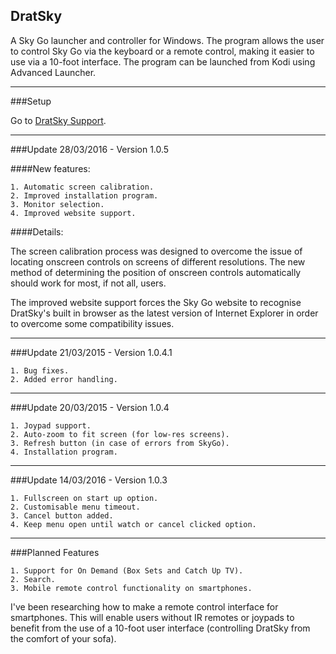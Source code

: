 ## DratSky

A Sky Go launcher and controller for Windows. The program allows the user to control Sky Go via the keyboard or a remote control, making it easier to use via a 10-foot interface. The program can be launched from Kodi using Advanced Launcher.

---
###Setup

Go to [DratSky Support](http://draterami.dx.am/?page=dratsky-support).

---
###Update 28/03/2016 - Version 1.0.5

####New features:

    1. Automatic screen calibration.
    2. Improved installation program.
    3. Monitor selection.
    4. Improved website support.

####Details:

The screen calibration process was designed to overcome the issue of locating onscreen controls on screens of different resolutions. The new method of determining the position of onscreen controls automatically should work for most, if not all, users.

The improved website support forces the Sky Go website to recognise DratSky's built in browser as the latest version of Internet Explorer in order to overcome some compatibility issues.

---
###Update 21/03/2015 - Version 1.0.4.1

    1. Bug fixes.
    2. Added error handling.

---
###Update 20/03/2015 - Version 1.0.4

    1. Joypad support.
    2. Auto-zoom to fit screen (for low-res screens).
    3. Refresh button (in case of errors from SkyGo).
    4. Installation program.

---
###Update 14/03/2016 - Version 1.0.3

    1. Fullscreen on start up option.
    2. Customisable menu timeout.
    3. Cancel button added.
    4. Keep menu open until watch or cancel clicked option.
    
---
###Planned Features

    1. Support for On Demand (Box Sets and Catch Up TV).
    2. Search.
    3. Mobile remote control functionality on smartphones.

I've been researching how to make a remote control interface for smartphones. This will enable users without IR remotes or joypads to benefit from the use of a 10-foot user interface (controlling DratSky from the comfort of your sofa).
